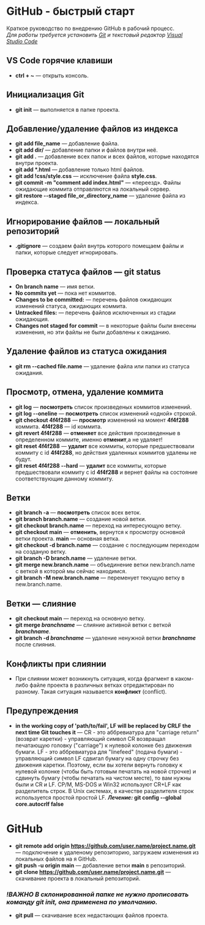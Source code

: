 # GitHub - быстрый старт
Краткое руководство по внедрению GitHub в рабочий процесс.  
_Для работы требуется установить [Git](https://git-scm.com/) и текстовый редактор [Visual Studio Code](https://code.visualstudio.com/)_

## VS Code горячие клавиши
- **ctrl + ~** — открыть консоль.

## Инициализация Git
- **git init** — выполняется в папке проекта.

## Добавление/удаление файлов из индекса
- **git add file_name** — добавление файла.
- **git add dir/** — добавление папки и файлов внутри неё.
- **git add .** — добавление всех папок и всех файлов, которые находятся внутри проекта.
- **git add \*.html** — добавление только html файлов.
- **git add !css/style.css** — исключение файла **style.css**.
- **git commit -m "comment add index.html"** — «переезд». Файлы ожидающие коммита отправляются на локальный сервер.
- **git restore --staged file_or_directory_name** — удаление файла из индекса. 

## Игнорирование файлов — локальный репозиторий
- **.gitignore** — создаем файл внутрь которого помещаем файлы и папки, которые следует игнорировать.

## Проверка статуса файлов — git status
- **On branch name** — имя ветки.
- **No commits yet** — пока нет коммитов.
- **Changes to be committed:** — перечень файлов ожидающих изменений статуса, ожидающих коммита.
- **Untracked files:** — перечень файлов исключенных из стадии ожидающия.
- **Changes not staged for commit** — в некоторые файлы были внесены изменения, но эти файлы не были добавлены к ожиданию. 

## Удаление файлов из статуса ожидания
- **git rm --cached file.name** — удаление файла или папки из статуса ожидания.

## Просмотр, отмена, удаление коммита
- **git log** — **посмотреть** список произведеных коммитов изменений.
- **git log --oneline** — **посмотреть** список изменений «одной» строкой.
- **git checkout 4f4f288** — **просмотр** изменений на момент **4f4f288** коммита. **4f4f288** — id коммита.
- **git revert 4f4f288** — **отменяет** все действия произведенные в определенном коммите, именно **отменит**,а не удаляет!
- **git reset 4f4f288** — **удалит** все коммиты, которые предшествовали коммиту с id **4f4f288**, но действия удаленных коммитов удалены не будут.
- **git reset 4f4f288 --hard** — **удалит** все коммиты, которые предшествовали коммиту с id **4f4f288** и вернет файлы на состояние соответствующие данному коммиту.

## Ветки
- **git branch -a** — **посмотреть** список всех веток.
- **git branch branch.name** — создание новой ветки.
- **git checkout branch.name** — переход на интересующую ветку.
- **git checkout main** — **отменить**, вернутся к просмотру основной ветки проекта. **main** — основная ветка.
- **git checkout -d branch.name** — создание с последующим переходом на созданую ветку.
- **git branch -D branch.name** — удаление ветки.
- **git mеrge new.branch.name** — объединение ветки new.branch.name с веткой в которой мы сейчас находимся. 
- **git branch -M new.branch.name** — переменует текущую ветку в new.branch.name. 

## Ветки — слияние
- **git  checkout main** — переход на основную ветку.
- **git merge _branchname_** — слияние активной ветки с веткой **_branchname_**.
- **git branch -d _branchname_** — удаление ненужной ветки **_branchname_** после слияния.

## Конфликты при слиянии
- При слиянии может возникнуть ситуация, когда фрагмент в каком-либо файле проекта в различных ветках отредактирован по разному. Такая ситуация называется **конфликт** (conflict).

## Предупреждения
- **in the working copy of 'path/to/fail', LF will be replaced by CRLF the next time Git touches it** — CR - это аббревиатура для "carriage return" (возврат каретки) - управляющий символ CR возвращал печатающую головку ("carriage") к нулевой колонке без движения бумаги. LF - это аббревиатура для "linefeed" (подача бумаги) - управляющий символ LF сдвигал бумагу на одну строчку без движения каретки. Поэтому, если вы хотели вернуть головку к нулевой колонке (чтобы быть готовым печатать на новой строчке) и сдвинуть бумагу (чтобы печатать на чистом месте), то вам нужны были и CR и LF. CP/M, MS-DOS и Win32 используют CR+LF как разделитель строк. В Unix системах, в качестве разделителя строк используется простой простой LF.
**_Лечение:_ git config --global core.autocrlf false**

# GitHub
- **git remote add origin https://github.com/user.name/project.name.git** — подключение к удаленому репозиторию, загружаем изменения из локальных файлов на  я GitHub.
- **git push -u origin main** — добавление ветки **main** в репозиторий.
- **git clone https://github.com/user.name/project.name.git** — скачивание проекта в локальный репозиторий. 
### _!ВАЖНО В склонированной папке не нужно прописовать команду git init, она применена по умолчанию._ 
- **git pull** — скачивание всех недастающих файлов проекта. 
